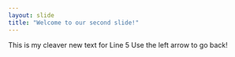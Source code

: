 ```yaml
---
layout: slide
title: "Welcome to our second slide!"
---
```

This is my cleaver new text for Line 5
Use the left arrow to go back!
